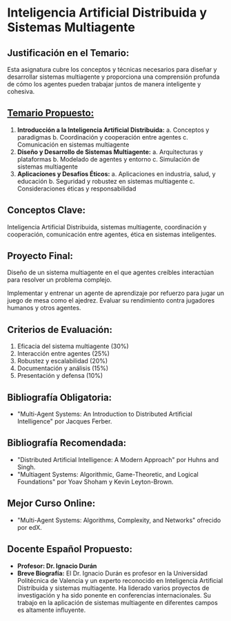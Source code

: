 # Inteligencia Artificial Distribuida y Sistemas Multiagente

## Justificación en el Temario:

Esta asignatura cubre los conceptos y técnicas necesarios para diseñar y desarrollar sistemas multiagente y proporciona una comprensión profunda de cómo los agentes pueden trabajar juntos de manera inteligente y cohesiva.

## [Temario Propuesto:](Inteligencia%20Artificial%20Distribuida%20y%20Sistemas%20Mul%20c0e49e5e8a5048c1bb1e138b49783326/Temario%20Propuesto%20dc1722a749a24ecb8f7f631352161d24.md)

1. **Introducción a la Inteligencia Artificial Distribuida:**
a. Conceptos y paradigmas
b. Coordinación y cooperación entre agentes
c. Comunicación en sistemas multiagente
2. **Diseño y Desarrollo de Sistemas Multiagente:**
a. Arquitecturas y plataformas
b. Modelado de agentes y entorno
c. Simulación de sistemas multiagente
3. **Aplicaciones y Desafíos Éticos:**
a. Aplicaciones en industria, salud, y educación
b. Seguridad y robustez en sistemas multiagente
c. Consideraciones éticas y responsabilidad

## Conceptos Clave:

Inteligencia Artificial Distribuida, sistemas multiagente, coordinación y cooperación, comunicación entre agentes, ética en sistemas inteligentes.

## Proyecto Final: 

Diseño de un sistema multiagente en el que agentes creíbles interactúan para resolver un problema complejo.

Implementar y entrenar un agente de aprendizaje por refuerzo para jugar un juego de mesa como el ajedrez. Evaluar su rendimiento contra jugadores humanos y otros agentes.

## Criterios de Evaluación:

1. Eficacia del sistema multiagente (30%)
2. Interacción entre agentes (25%)
3. Robustez y escalabilidad (20%)
4. Documentación y análisis (15%)
5. Presentación y defensa (10%)

## Bibliografía Obligatoria:

- "Multi-Agent Systems: An Introduction to Distributed Artificial Intelligence" por Jacques Ferber.

## Bibliografía Recomendada:

- "Distributed Artificial Intelligence: A Modern Approach" por Huhns and Singh.
- "Multiagent Systems: Algorithmic, Game-Theoretic, and Logical Foundations" por Yoav Shoham y Kevin Leyton-Brown.

## Mejor Curso Online:

- "Multi-Agent Systems: Algorithms, Complexity, and Networks" ofrecido por edX.

## Docente Español Propuesto:

- **Profesor: Dr. Ignacio Durán**
- **Breve Biografía:** El Dr. Ignacio Durán es profesor en la Universidad Politécnica de Valencia y un experto reconocido en Inteligencia Artificial Distribuida y sistemas multiagente. Ha liderado varios proyectos de investigación y ha sido ponente en conferencias internacionales. Su trabajo en la aplicación de sistemas multiagente en diferentes campos es altamente influyente.